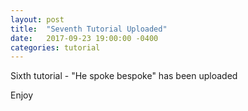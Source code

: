 ```yaml
---
layout: post
title:  "Seventh Tutorial Uploaded"
date:   2017-09-23 19:00:00 -0400
categories: tutorial
---
```

Sixth tutorial - "He spoke bespoke" has been uploaded

Enjoy